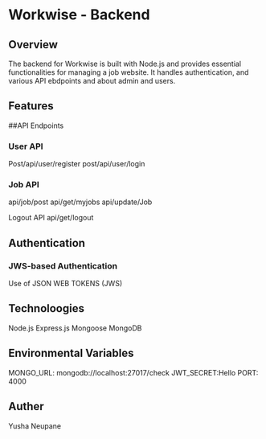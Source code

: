 # Workwise - Backend 

## Overview
The backend for Workwise is built with Node.js and provides essential functionalities for managing a job website. It handles authentication, and various API ebdpoints and about admin and users. 

## Features
##API Endpoints

### User API
 Post/api/user/register
 post/api/user/login

### Job API
api/job/post
api/get/myjobs
api/update/Job


Logout API
api/get/logout


## Authentication
### JWS-based Authentication
Use of JSON WEB TOKENS (JWS)

## Technoloogies
Node.js
Express.js
Mongoose
MongoDB

## Environmental Variables
MONGO_URL: mongodb://localhost:27017/check
JWT_SECRET:Hello
PORT: 4000


## Auther
Yusha Neupane



